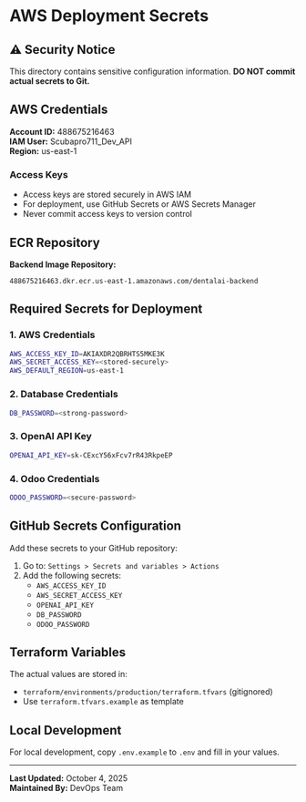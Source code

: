 # AWS Deployment Secrets

## ⚠️ Security Notice

This directory contains sensitive configuration information. **DO NOT commit actual secrets to Git.**

## AWS Credentials

**Account ID:** 488675216463  
**IAM User:** Scubapro711_Dev_API  
**Region:** us-east-1

### Access Keys
- Access keys are stored securely in AWS IAM
- For deployment, use GitHub Secrets or AWS Secrets Manager
- Never commit access keys to version control

## ECR Repository

**Backend Image Repository:**
```
488675216463.dkr.ecr.us-east-1.amazonaws.com/dentalai-backend
```

## Required Secrets for Deployment

### 1. AWS Credentials
```bash
AWS_ACCESS_KEY_ID=AKIAXDR2QBRHTS5MKE3K
AWS_SECRET_ACCESS_KEY=<stored-securely>
AWS_DEFAULT_REGION=us-east-1
```

### 2. Database Credentials
```bash
DB_PASSWORD=<strong-password>
```

### 3. OpenAI API Key
```bash
OPENAI_API_KEY=sk-CExcY56xFcv7rR43RkpeEP
```

### 4. Odoo Credentials
```bash
ODOO_PASSWORD=<secure-password>
```

## GitHub Secrets Configuration

Add these secrets to your GitHub repository:
1. Go to: `Settings > Secrets and variables > Actions`
2. Add the following secrets:
   - `AWS_ACCESS_KEY_ID`
   - `AWS_SECRET_ACCESS_KEY`
   - `OPENAI_API_KEY`
   - `DB_PASSWORD`
   - `ODOO_PASSWORD`

## Terraform Variables

The actual values are stored in:
- `terraform/environments/production/terraform.tfvars` (gitignored)
- Use `terraform.tfvars.example` as template

## Local Development

For local development, copy `.env.example` to `.env` and fill in your values.

---

**Last Updated:** October 4, 2025  
**Maintained By:** DevOps Team
